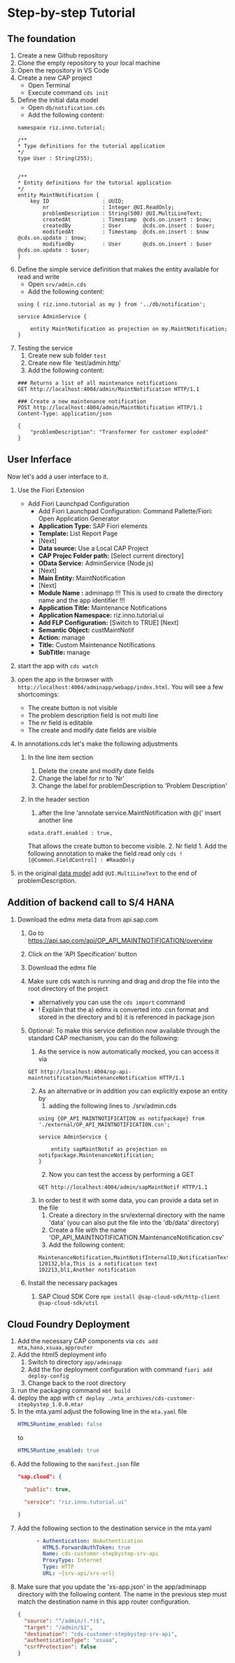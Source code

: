 # Step-by-step Tutorial


## The foundation

1. Create a new Github repository
2. Clone the empty repository to your local machine
3. Open the repository in VS Code
4. Create a new CAP project
    - Open Terminal
    - Execute command `cds init`
5. Define the initial data model
    - Open `db/notification.cds`
    - Add the following content:
    ```cds
    namespace riz.inno.tutorial;

    /**
    * Type definitions for the tutorial application
    */
    type User : String(255);


    /**
    * Entity definitions for the tutorial application
    */
    entity MaintNotification {
        key ID                 : UUID;
            nr                 : Integer @UI.ReadOnly;
            problemDescription : String(500) @UI.MultiLineText;
            createdAt          : Timestamp  @cds.on.insert : $now;
            createdBy          : User       @cds.on.insert : $user;
            modifiedAt         : Timestamp  @cds.on.insert : $now   @cds.on.update : $now;
            modifiedBy         : User       @cds.on.insert : $user  @cds.on.update : $user;
    }

    ```
6. Define the simple service definition that makes the entity available for read and write
    - Open `srv/admin.cds`
    - Add the following content:
    ```cds
    using { riz.inno.tutorial as my } from '../db/notification';

    service AdminService {

        entity MaintNotification as projection on my.MaintNotification;
    }
    ```
7. Testing the service
    1. Create new sub folder `test`
    2. Create new file `test/admin.http'
    3. Add the following content:
    ```http
    ### Returns a list of all maintenance notifications
    GET http://localhost:4004/admin/MaintNotification HTTP/1.1

    ### Create a new maintenance notification
    POST http://localhost:4004/admin/MaintNotification HTTP/1.1
    Content-Type: application/json

    {
        "problemDescription": "Transformer for customer exploded"
    }
    ```

## User Inferface
Now let's add a user interface to it. 

1. Use the Fiori Extension 
    - Add Fiori Launchpad Configuration
        - Add Fiori Launchpad Configuration: Command Pallette/Fiori: Open Application Generator
        - **Application Type:** SAP Fiori elements
        - **Template:** List Report Page
        - [Next]
        - **Data source:** Use a Local CAP Project
        - **CAP Projec Folder path:** [Select current directory]
        - **OData Service:** AdminService (Node.js)
        - [Next]
        - **Main Entity:** MaintNotification
        - [Next]
        - **Module Name :** adminapp !!! This is used to create the directory name and the app identifier !!!
        - **Application Title:** Maintenance Notifications
        - **Application Namespace:** riz.inno.tutorial.ui
        - **Add FLP Configuration:** [Switch to TRUE] 
         [Next]
        - **Semantic Object:** custMaintNotif
        - **Action:** manage
        - **Title:** Custom Maintenance Notifications
        - **SubTitle:** manage

2. start the app with `cds watch`
3. open the app in the browser with `http://localhost:4004/adminapp/webapp/index.html`. You will see a few shortcomings:
    - The create button is not visible
    - The problem description field is not multi line
    - The nr field is editable
    - The create and modify date fields are visible


4. In annotations.cds let's make the following adjustments

    1. In the line item section
        1. Delete the create and modify date fields
        2. Change the label for nr to 'Nr'
        3. Change the label for problemDescription to 'Problem Description'

    2. In the header section
        1. after the line 'annotate service.MaintNotification with @(' insert another line 
        ```cds
        odata.draft.enabled : true,
        ```
        That allows the create button to become visible.
        2. Nr field
            1. Add the following annotation to make the field read only
            ```cds
                   ![@Common.FieldControl] : #ReadOnly
            ```
5. in the original [data model](./db/notification.cds) add `@UI.MultiLineText` to the end of problemDescription.


## Addition of backend call to S/4 HANA
1. Download the edmx meta data from api.sap.com
    1. Go to https://api.sap.com/api/OP_API_MAINTNOTIFICATION/overview
    2. Click on the 'API Specification' button
    3. Download the edmx file
    4. Make sure cds watch is running and drag and drop the file into the root directory of the project
        - alternatively you can use the `cds import` command
        - ! Explain that the a) edmx is converted into .csn format and stored in the directory and b) it is referenced in package json
    5. Optional: To make this service definition now available through the standard CAP mechanism, you can do the following: 
        1. As the service is now automatically mocked, you can access it via
        ```http
        GET http://localhost:4004/op-api-maintnotification/MaintenanceNotification HTTP/1.1
        ```
        
        2. As an alternative or in addition you can explicitly expose an entity by 
            1. adding the following lines to ./srv/admin.cds
            ```cds
            using {OP_API_MAINTNOTIFICATION as notifpackage} from './external/OP_API_MAINTNOTIFICATION.csn';

            service AdminService {

                entity sapMaintNotif as projection on notifpackage.MaintenanceNotification;
            }
            ```
            2. Now you can test the access by performing a GET 
            ```http
            GET http://localhost:4004/admin/sapMaintNotif HTTP/1.1
            ```
        3. In order to test it with some data, you can provide a data set in the file
            1. Create a directory in the srv/external directory with the name 'data' (you can also put the file into the 'db/data' directory)
            2. Create a file with the name 'OP_API_MAINTNOTIFICATION.MaintenanceNotification.csv'
            3. Add the following content:
            ```csv
            MaintenanceNotification,MaintNotifInternalID,NotificationText
            120132,bla,This is a notification text
            102213,bl1,Another notification
            ```
    6. Install the necessary packages
        1. SAP Cloud SDK Core `npm install @sap-cloud-sdk/http-client @sap-cloud-sdk/util`








## Cloud Foundry Deployment
1. Add the necessary CAP components via `cds add mta,hana,xsuaa,approuter`
2. Add the html5 deployment info
    1. Switch to directory `app/adminapp`
    2. Add the fior deployment configuration with command `fiori add deploy-config`
    3. Change back to the root directory
3. run the packaging command `mbt build`
4. deploy the app with `cf deploy ./mta_archives/cds-customer-stepbystep_1.0.0.mtar`
5. In the mta.yaml adjust the following line in the `mta.yaml` file
    ```yaml
    HTML5Runtime_enabled: false
    ```
    to
    ```yaml
    HTML5Runtime_enabled: true
6. Add the following to the `manifest.json` file
    ```json
    "sap.cloud": {

      "public": true,

      "service": "riz.inno.tutorial.ui"

    }
    ```
7. Add the following section to the destination service in the mta.yaml
    ```yaml
          - Authentication: NoAuthentication
            HTML5.ForwardAuthToken: true
            Name: cds-customer-stepbystep-srv-api
            ProxyType: Internet
            Type: HTTP
            URL: ~{srv-api/srv-url}
    ```
8. Make sure that you update the 'xs-app.json' in the app/adminapp directory with the following content. The name in the previous step must match the destination name in this app router configuration. 
    ```json
    {
      "source": "^/admin/(.*)$",
      "target": "/admin/$1",
      "destination": "cds-customer-stepbystep-srv-api",
      "authenticationType": "xsuaa",
      "csrfProtection": false
    }
    ```
